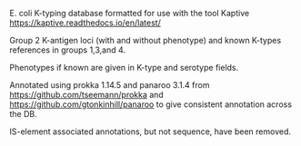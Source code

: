 E. coli K-typing database formatted for use with the tool Kaptive https://kaptive.readthedocs.io/en/latest/

Group 2 K-antigen loci (with and without phenotype) and known K-types references in groups 1,3,and 4.  

Phenotypes if known are given in K-type and serotype fields.

Annotated using prokka 1.14.5 and panaroo 3.1.4 from https://github.com/tseemann/prokka and https://github.com/gtonkinhill/panaroo to give consistent annotation across the DB.

IS-element associated annotations, but not sequence, have been removed.
